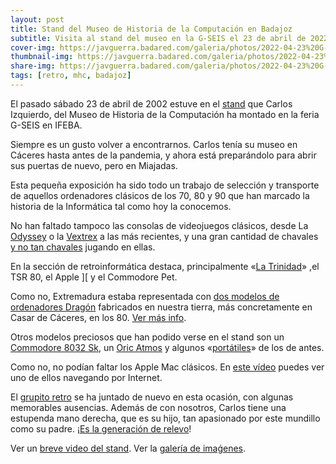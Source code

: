 ```yaml
---
layout: post
title: Stand del Museo de Historia de la Computación en Badajoz
subtitle: Visita al stand del museo en la G-SEIS el 23 de abril de 2022
cover-img: https://javguerra.badared.com/galeria/photos/2022-04-23%20G-SEIS-MHC/05%20La%20trinidad.jpg
thumbnail-img: https://javguerra.badared.com/galeria/photos/2022-04-23%20G-SEIS-MHC/07%20Commodore%208032%20SK.jpg
share-img: https://javguerra.badared.com/galeria/photos/2022-04-23%20G-SEIS-MHC/05%20La%20trinidad.jpg
tags: [retro, mhc, badajoz]
---
```


El pasado sábado 23 de abril de 2002 estuve en el [stand](https://javguerra.badared.com/galeria/photos/2022-04-23%20G-SEIS-MHC/01%20El%20stand.jpg) que Carlos Izquierdo, del Museo de Historia de la Computación ha montado en la feria G-SEIS en IFEBA.

Siempre es un gusto volver a encontrarnos. Carlos tenía su museo en Cáceres hasta antes de la pandemia, y ahora está preparándolo para abrir sus puertas de nuevo, pero en Miajadas.

Esta pequeña exposición ha sido todo un trabajo de selección y transporte de aquellos ordenadores clásicos de los 70, 80 y 90 que han marcado la historia de la Informática tal como hoy la conocemos.

No han faltado tampoco las consolas de videojuegos clásicos, desde La [Odyssey](https://javguerra.badared.com/galeria/photos/2022-04-23%20G-SEIS-MHC/03%20Odyssey.jpg) o la [Vextrex](https://javguerra.badared.com/galeria/photos/2022-04-23%20G-SEIS-MHC/04%20Vectrex.jpg) a las más recientes, y una gran cantidad de chavales [y no tan chavales](https://javguerra.badared.com/galeria/photos/2022-04-23%20G-SEIS-MHC/02%20Como%20en%20casa.jpg) jugando en ellas.

En la sección de retroinformática destaca, principalmente «[La Trinidad](https://javguerra.badared.com/galeria/photos/2022-04-23%20G-SEIS-MHC/05%20La%20trinidad.jpg)» ,el TSR 80, el Apple ][ y el Commodore Pet.

Como no, Extremadura estaba representada con [dos modelos de ordenadores Dragón](https://javguerra.badared.com/galeria/photos/2022-04-23%20G-SEIS-MHC/06%20Dragon%20made%20in%20Extremadura.jpg) fabricados en nuestra tierra, más concretamente en Casar de Cáceres, en los 80. [Ver más info](https://elpais.com/tecnologia/2019/12/02/actualidad/1575302981_189309.html).

Otros modelos preciosos que han podido verse en el stand son un [Commodore 8032 Sk](https://javguerra.badared.com/galeria/photos/2022-04-23%20G-SEIS-MHC/07%20Commodore%208032%20SK.jpg), un [Oric Atmos](https://javguerra.badared.com/galeria/photos/2022-04-23%20G-SEIS-MHC/08%20Oric%20Atmos.jpg) y algunos «[portátiles](https://javguerra.badared.com/galeria/photos/2022-04-23%20G-SEIS-MHC/09%20port%C3%A1tiles.jpg)» de los de antes.

Como no, no podían faltar los Apple Mac clásicos. En [este vídeo](https://youtu.be/vVsJCCdiCNA) puedes ver uno de ellos navegando por Internet.

El [grupito retro](https://javguerra.badared.com/galeria/photos/2022-04-23%20G-SEIS-MHC/10%20Equipo%20MHC.jpg) se ha juntado de nuevo en esta ocasión, con algunas memorables ausencias. Además de con nosotros, Carlos tiene una estupenda mano derecha, que es su hijo, tan apasionado por este mundillo como su padre. ¡[Es la generación de relevo](https://javguerra.badared.com/galeria/photos/2022-04-23%20G-SEIS-MHC/11%20Generaci%C3%B3n%20de%20relevo.jpg)!

Ver un [breve video del stand](https://youtu.be/v067rZ71Gu4).
Ver la [galería de imaǵenes](https://javguerra.badared.com/galeria/?dir=2022-04-23+G-SEIS-MHC).
